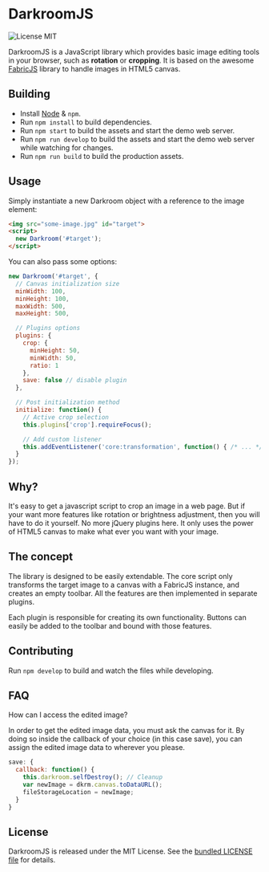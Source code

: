 # DarkroomJS

![License MIT](http://img.shields.io/badge/license-MIT-blue.svg)

DarkroomJS is a JavaScript library which provides basic image editing tools in
your browser, such as **rotation** or **cropping**. It is based on the awesome
[FabricJS](http://fabricjs.com/) library to handle images in HTML5 canvas.

## Building

- Install [Node](http://nodejs.org/) & `npm`.
- Run `npm install` to build dependencies.
- Run `npm start` to build the assets and start the demo web server.
- Run `npm run develop` to build the assets and start the demo web server while watching for changes.
- Run `npm run build` to build the production assets.

## Usage

Simply instantiate a new Darkroom object with a reference to the image element:

```html
<img src="some-image.jpg" id="target">
<script>
  new Darkroom('#target');
</script>
```

You can also pass some options:

```javascript
new Darkroom('#target', {
  // Canvas initialization size
  minWidth: 100,
  minHeight: 100,
  maxWidth: 500,
  maxHeight: 500,

  // Plugins options
  plugins: {
    crop: {
      minHeight: 50,
      minWidth: 50,
      ratio: 1
    },
    save: false // disable plugin
  },

  // Post initialization method
  initialize: function() {
    // Active crop selection
    this.plugins['crop'].requireFocus();

    // Add custom listener
    this.addEventListener('core:transformation', function() { /* ... */ });
  }
});
```

## Why?

It's easy to get a javascript script to crop an image in a web page.
But if your want more features like rotation or brightness adjustment, then you
will have to do it yourself. No more jQuery plugins here.
It only uses the power of HTML5 canvas to make what ever you want with your image.

## The concept

The library is designed to be easily extendable. The core script only transforms
the target image to a canvas with a FabricJS instance, and creates an empty toolbar.
All the features are then implemented in separate plugins.

Each plugin is responsible for creating its own functionality.
Buttons can easily be added to the toolbar and bound with those features.

## Contributing

Run `npm develop` to build and watch the files while developing.

## FAQ

How can I access the edited image?

In order to get the edited image data, you must ask the canvas for it.
By doing so inside the callback of your choice (in this case save), you can assign the edited image data to wherever you please.

```javascript
save: {
  callback: function() {
    this.darkroom.selfDestroy(); // Cleanup
    var newImage = dkrm.canvas.toDataURL();
    fileStorageLocation = newImage;
  }
}
```

## License

DarkroomJS is released under the MIT License. See the [bundled LICENSE file](LICENSE)
for details.
